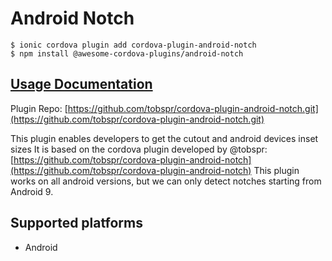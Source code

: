 # Android Notch

```text
$ ionic cordova plugin add cordova-plugin-android-notch
$ npm install @awesome-cordova-plugins/android-notch
```

## [Usage Documentation](https://danielsogl.gitbook.io/awesome-cordova-plugins/plugins/android-notch/)

Plugin Repo: [https://github.com/tobspr/cordova-plugin-android-notch.git](https://github.com/tobspr/cordova-plugin-android-notch.git)

This plugin enables developers to get the cutout and android devices inset sizes It is based on the cordova plugin developed by @tobspr: [https://github.com/tobspr/cordova-plugin-android-notch](https://github.com/tobspr/cordova-plugin-android-notch) This plugin works on all android versions, but we can only detect notches starting from Android 9.

## Supported platforms

* Android

